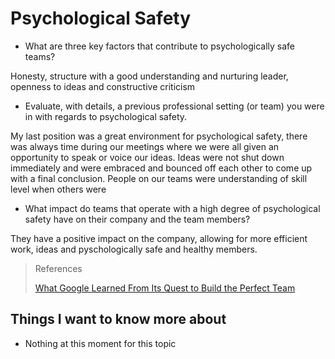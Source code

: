 # Psychological Safety


- What are three key factors that contribute to psychologically safe teams?

Honesty, structure with a good understanding and nurturing leader, openness to ideas and constructive criticism

- Evaluate, with details, a previous professional setting (or team) you were in with regards to psychological safety.

My last position was a great environment for psychological safety, there was always time during our meetings where we were all given an opportunity to speak or voice our ideas. Ideas were not shut down immediately and were embraced and bounced off each other to come up with a final conclusion. People on our teams were understanding of skill level when others were 

- What impact do teams that operate with a high degree of psychological safety have on their company and the team members?

They have a positive impact on the company, allowing for more efficient work, ideas and pyschologically safe and healthy members.

>References
>
>[What Google Learned From Its Quest to Build the Perfect Team](https://web.archive.org/web/20221125192300/https://www.nytimes.com/2016/02/28/magazine/what-google-learned-from-its-quest-to-build-the-perfect-team.html)

## Things I want to know more about

- Nothing at this moment for this topic